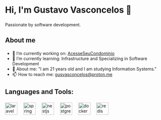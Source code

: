 <h1 align="left">Hi, I'm Gustavo Vasconcelos 👋</h1>

###

<p align="left">Passionate by software development.</p>

###

<h2 align="left">About me</h2>

###

- 🔭 I’m currently working on: [AcesseSeuCondominio](https://www.acesseseucondominio.com.br/)
- 🌱 I’m currently learning: Infrastructure and Specializing in Software Development
- 💬 About me: "I am 21 years old and I am studying Information Systems."
- 📫 How to reach me: gusvasconcelos@proton.me</p>

###

<h2 align="left">Languages and Tools:</h2>

###

<div align="left">
  <img src="https://skillicons.dev/icons?i=laravel" height="40" alt="laravel logo"  />
  <img width="12" />
  <img src="https://skillicons.dev/icons?i=spring" height="40" alt="spring logo"  />
  <img width="12" />
  <img src="https://skillicons.dev/icons?i=nestjs" height="40" alt="nestjs logo"  />
  <img width="12" />
  <img src="https://skillicons.dev/icons?i=postgres" height="40" alt="postgresql logo"  />
  <img width="12" />
  <img src="https://skillicons.dev/icons?i=docker" height="40" alt="docker logo"  />
  <img width="12" />
  <img src="https://skillicons.dev/icons?i=redis" height="40" alt="redis logo"  />
</div>

###
